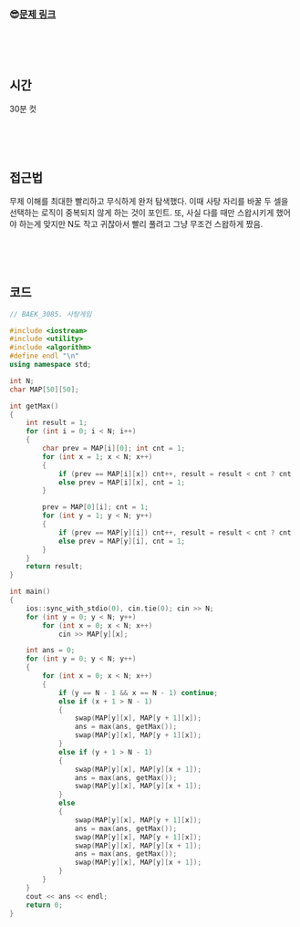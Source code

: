 

### &#128526;[문제 링크](https://www.acmicpc.net/problem/3085)

<br>

<br>

<br>

## 시간

30분 컷

<br>

<br>

<br>

## 접근법

무제 이해를 최대한 빨리하고 무식하게 완저 탐색했다. 이때 사탕 자리를 바꿀 두 셀을 선택하는 로직이 중복되지 않게 하는 것이 포인트. 또, 사실 다를 때만 스왑시키게 했어야 하는게 맞지만 N도 작고 귀찮아서 빨리 풀려고 그냥 무조건 스왑하게 짰음.

<br>

<br>

<br>

## 코드

```cpp
// BAEK_3085. 사탕게임

#include <iostream>
#include <utility>
#include <algorithm>
#define endl "\n"
using namespace std;

int N;
char MAP[50][50];

int getMax()
{
	int result = 1;
	for (int i = 0; i < N; i++)
	{
		char prev = MAP[i][0]; int cnt = 1;
		for (int x = 1; x < N; x++)
		{
			if (prev == MAP[i][x]) cnt++, result = result < cnt ? cnt : result;
			else prev = MAP[i][x], cnt = 1;
		}

		prev = MAP[0][i]; cnt = 1;
		for (int y = 1; y < N; y++)
		{
			if (prev == MAP[y][i]) cnt++, result = result < cnt ? cnt : result;
			else prev = MAP[y][i], cnt = 1;
		}
	}
	return result;
}

int main()
{
	ios::sync_with_stdio(0), cin.tie(0); cin >> N;
	for (int y = 0; y < N; y++)
		for (int x = 0; x < N; x++)
			cin >> MAP[y][x];

	int ans = 0;
	for (int y = 0; y < N; y++)
	{
		for (int x = 0; x < N; x++)
		{
			if (y == N - 1 && x == N - 1) continue;
			else if (x + 1 > N - 1)
			{
				swap(MAP[y][x], MAP[y + 1][x]);
				ans = max(ans, getMax());
				swap(MAP[y][x], MAP[y + 1][x]);
			}
			else if (y + 1 > N - 1)
			{
				swap(MAP[y][x], MAP[y][x + 1]);
				ans = max(ans, getMax());
				swap(MAP[y][x], MAP[y][x + 1]);
			}
			else
			{
				swap(MAP[y][x], MAP[y + 1][x]);
				ans = max(ans, getMax());
				swap(MAP[y][x], MAP[y + 1][x]);
				swap(MAP[y][x], MAP[y][x + 1]);
				ans = max(ans, getMax());
				swap(MAP[y][x], MAP[y][x + 1]);
			}
		}
	}
	cout << ans << endl;
	return 0;
}
```

<br>

<br>

<br>

